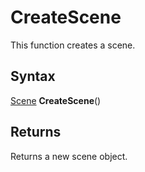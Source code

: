 # CreateScene

This function creates a scene.

## Syntax

[Scene](Scene.md) **CreateScene**()

## Returns

Returns a new scene object.
